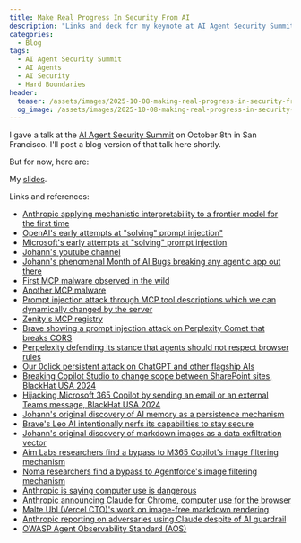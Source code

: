 ```yaml
---
title: Make Real Progress In Security From AI
description: "Links and deck for my keynote at AI Agent Security Summit, SF Oct 8. There's a big discrepancy between our feeling of progress and reality for hackers. AI security and safety benchmarks go up. But hackers don't notice. Their partying like its 1999. Security from AI has been going in the wrong direction, relying on soft boundaries like AI guardrails and safety training. We CAN make progress though. Reverse engineering different flagship AI agent systems reveals design choices that introduce hard boundaries. Ones that attacks cannot cross without a software vulnerability. We'll learn from these choices, and take a step back to offer a better way forward with defense in depth."
categories:
  - Blog
tags:
  - AI Agent Security Summit
  - AI Agents
  - AI Security
  - Hard Boundaries
header:
  teaser: /assets/images/2025-10-08-making-real-progress-in-security-from-ai/AIAgentSummit.png
  og_image: /assets/images/2025-10-08-making-real-progress-in-security-from-ai/AIAgentSummit.png
---
```


I gave a talk at the [AI Agent Security Summit](https://zenity.io/resources/events/ai-agent-security-summit-2025) on October 8th in San Francisco.
I'll post a blog version of that talk here shortly.

But for now, here are:

My [slides](../assets/pdfs/2025-10-08_ActuallyMakingProgressInSecurityFromAI.pdf).

Links and references:

- [Anthropic applying mechanistic interpretability to a frontier model for the first time](https://x.com/jack_w_lindsey/status/1972732219795153126)
- [OpenAI's early attempts at "solving" prompt injection"](https://openai.com/index/the-instruction-hierarchy/)
- [Microsoft's early attempts at "solving" prompt injection](https://www.microsoft.com/en-us/security/blog/2024/06/26/mitigating-skeleton-key-a-new-type-of-generative-ai-jailbreak-technique/)
- [Johann's youtube channel](https://www.youtube.com/@embracethered/videos)
- [Johann's phenomenal Month of AI Bugs breaking any agentic app out there](https://monthofaibugs.com/)
- [First MCP malware observed in the wild](https://www.koi.ai/blog/postmark-mcp-npm-malicious-backdoor-email-theft)
- [Another MCP malware](https://www.koi.ai/blog/mcp-malware-wave-continues-a-remote-shell-in-backdoor)
- [Prompt injection attack through MCP tool descriptions which we can dynamically changed by the server](https://invariantlabs.ai/blog/mcp-security-notification-tool-poisoning-attacks)
- [Zenity's MCP registry](https://zenitymcp.com/)
- [Brave showing a prompt injection attack on Perplexity Comet that breaks CORS](https://brave.com/blog/comet-prompt-injection/)
- [Perpelexity defending its stance that agents should not respect browser rules](https://www.perplexity.ai/hub/blog/agents-or-bots-making-sense-of-ai-on-the-open-web)
- [Our 0click persistent attack on ChatGPT and other flagship AIs](https://www.mbgsec.com/posts/2025-08-08-enterprise-ai-compromise-0click-exploit-methods-sneak-peek/)
- [Breaking Copilot Studio to change scope between SharePoint sites, BlackHat USA 2024](https://labs.zenity.io/p/links-materials-15-ways-break-copilot)
- [Hijacking Microsoft 365 Copilot by sending an email or an external Teams message, BlackHat USA 2024](https://labs.zenity.io/p/links-materials-living-off-microsoft-copilot)
- [Johann's original discovery of AI memory as a persistence mechanism](https://embracethered.com/blog/posts/2024/chatgpt-macos-app-persistent-data-exfiltration/)
- [Brave's Leo AI intentionally nerfs its capabilities to stay secure](https://www.makeuseof.com/ai-browser-for-privacy-brave-leo/)
- [Johann's original discovery of markdown images as a data exfiltration vector](https://embracethered.com/blog/posts/2023/chatgpt-webpilot-data-exfil-via-markdown-injection/)
- [Aim Labs researchers find a bypass to M365 Copilot's image filtering mechanism](https://www.aim.security/aim-labs/aim-labs-echoleak-blogpost)
- [Noma researchers find a bypass to Agentforce's image filtering mechanism](https://noma.security/blog/forcedleak-agent-risks-exposed-in-salesforce-agentforce/)
- [Anthropic is saying computer use is dangerous](https://github.com/anthropics/claude-quickstarts/tree/main/computer-use-demo)
- [Anthropic announcing Claude for Chrome, computer use for the browser](https://x.com/AnthropicAI/status/1960417002469908903)
- [Malte Ubl (Vercel CTO)'s work on image-free markdown rendering](https://x.com/cramforce/status/1954192748208066772)
- [Anthropic reporting on adversaries using Claude despite of AI guardrail](https://www.anthropic.com/news/detecting-countering-misuse-aug-2025)
- [OWASP Agent Observability Standard (AOS)](http://aos.owasp.org/)